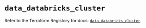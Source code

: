 # `data_databricks_cluster`

Refer to the Terraform Registory for docs: [`data_databricks_cluster`](https://registry.terraform.io/providers/databricks/databricks/1.25.1/docs/data-sources/cluster).
